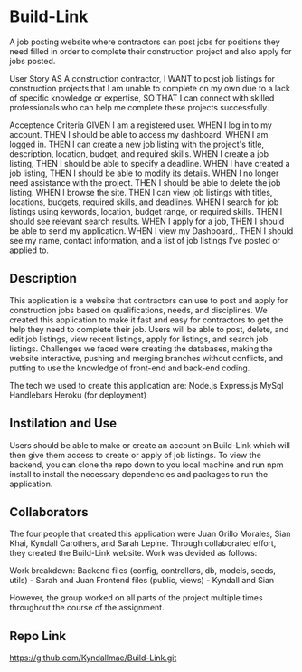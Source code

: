 # Build-Link
A job posting website where contractors can post jobs for positions they need filled in order to complete their construction project and also apply for jobs posted.

User Story
AS A construction contractor,
I WANT to post job listings for construction projects that I am unable to complete on my own due to a lack of specific knowledge or expertise,
SO THAT I can connect with skilled professionals who can help me complete these projects successfully.

Acceptence Criteria
GIVEN I am a registered user.
WHEN I log in to my account.
THEN I should be able to access my dashboard.
WHEN I am logged in.
THEN I can create a new job listing with the project's title, description, location, budget, and required skills.
WHEN I create a job listing,
THEN I should be able to specify a deadline.
WHEN I have created a job listing,
THEN I should be able to modify its details.
WHEN I no longer need assistance with the project.
THEN I should be able to delete the job listing.
WHEN I browse the site.
THEN I can view job listings with titles, locations, budgets, required skills, and deadlines.
WHEN I search for job listings using keywords, location, budget range, or required skills.
THEN I should see relevant search results.
WHEN I apply for a job,
THEN I should be able to send my application.
WHEN I view my Dashboard,.
THEN I should see my name, contact information, and a list of job listings I've posted or applied to.

## Description
This application is a website that contractors can use to post and apply for construction jobs based on qualifications, needs, and disciplines. We created this application to make it fast and easy for contractors to get the help they need to complete their job. Users will be able to post, delete, and edit job listings, view recent listings, apply for listings, and search job listings. 
Challenges we faced were creating the databases, making the website interactive, pushing and merging branches without conflicts, and putting to use the knowledge of front-end and back-end coding.

The tech we used to create this application are: 
Node.js
Express.js
MySql
Handlebars
Heroku (for deployment)

## Instilation and Use
Users should be able to make or create an account on Build-Link which will then give them access to create or apply of job listings. To view the backend, you can clone the repo down to you local machine and run npm install to install the necessary dependencies and packages to run the application. 

## Collaborators
The four people that created this application were Juan Grillo Morales, Sian Khai, Kyndall Carothers, and Sarah Lepine. Through collaborated effort, they created the Build-Link website. Work was devided as follows:

Work breakdown: 
Backend files (config, controllers, db, models, seeds, utils) - Sarah and Juan
Frontend files (public, views) - Kyndall and Sian

However, the group worked on all parts of the project multiple times throughout the course of the assignment. 

## Repo Link
https://github.com/Kyndallmae/Build-Link.git 
